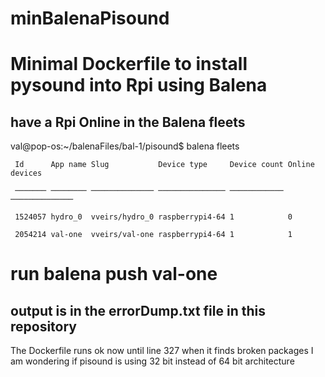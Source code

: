 # minBalenaPisound
# Minimal Dockerfile to install pysound into Rpi using Balena

## have a Rpi Online in the Balena fleets

val@pop-os:~/balenaFiles/bal-1/pisound$ balena fleets

     Id      App name Slug           Device type     Device count Online devices 
 
     ─────── ──────── ────────────── ─────────────── ──────────── ────────────── 
 
     1524057 hydro_0  vveirs/hydro_0 raspberrypi4-64 1            0              
 
     2054214 val-one  vveirs/val-one raspberrypi4-64 1            1  
 
# run balena push val-one
 
## output is in the errorDump.txt file in this repository

The Dockerfile runs ok now until line 327 when it finds broken packages
     I am wondering if pisound is using 32 bit instead of 64 bit architecture
